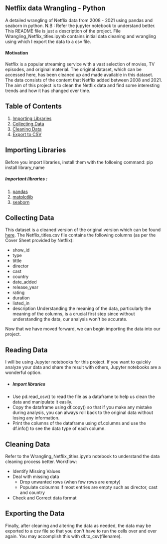 ## Netflix data Wrangling - Python

A detailed wrangling of Netflix data from 2008 - 2021 using pandas and seaborn in python.
N.B : Refer the jupyter notebook to understand better. This README file is just a description of the project.
File Wrangling_Netflix_titles.ipynb contains initial data cleaning and wrangling using which I export the data to a csv file.

#### Motivation

Netflix is a popular streaming service with a vast selection of movies, TV episodes, and original material. The original dataset, which can be accessed here, has been cleaned up and made available in this dataset. The data consists of the content that Netflix added between 2008 and 2021. The aim of this project is to clean the Netflix data and find some interesting trends and how it has changed over time.

## Table of Contents
1. [Importing Libraries ](#Importing_Libraries)
2. [Collecting Data](#Collecting_Data)
3. [Cleaning Data](#Cleaning_Data)
4. [Export to CSV](#Export_to_CSV)

## Importing Libraries
Before you import libraries, install them with the folloeing command:
pip install library_name 

##### Important libraries :
1. [pandas](#pandas)
2. [matplotlib](#matplotlib)
3. [seaborn](#seaborn)

## Collecting Data
This dataset is a cleaned version of the original version which can be found [here](https://www.kaggle.com/datasets/shivamb/netflix-shows).
The Netflix_titles.csv file contains the following columns (as per the Cover Sheet provided by Netflix):
* show_id
* type
* tittle
* director
* cast
* country
* date_added
* release_year
* rating
* duration
* listed_in
* description
Understanding the meaning of the data, particularly the meaning of the columns, is a crucial first step since without understanding the data, our analysis won't be accurate.

Now that we have moved forward, we can begin importing the data into our project.
## Reading Data
I will be using Jupyter notebooks for this project. If you want to quickly analyze your data and share the result with others, Jupyter notebooks are a wonderful option.
* ##### Import libraries
* Use pd.read_csv()  to read the file as a dataframe to help us clean the data and manipulate it easily. 
* Copy the dataframe using df.copy() so that if you make any mistake during analysis, you can always roll back to the original data without losing any information.
* Print the columns of the dataframe using df.columns and use the df.info() to see the data type of each column.

## Cleaning Data
Refer to the Wrangling_Netflix_titles.ipynb notebook to understand the data cleaning process better. 
Workflow:
* Identify Missing Values
* Deal with missing data
  * Drop unwanted rows (when few rows are empty)
  * Populate coloumns if most entries are empty such as director, cast and country
* Check and Correct data format

## Exporting the Data
Finally, after cleaning and altering the data as needed, the data may be exported to a csv file so that you don't have to run the cells over and over again. You may accomplish this with df.to_csv(filename).

